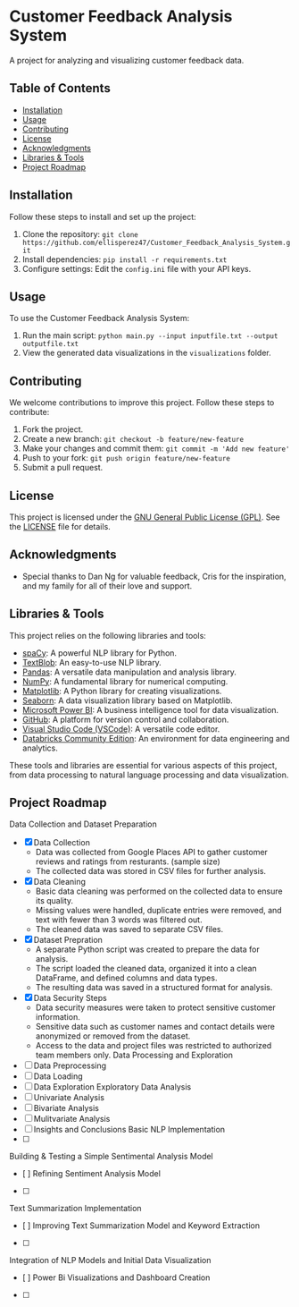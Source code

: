 # Customer Feedback Analysis System

A project for analyzing and visualizing customer feedback data.

## Table of Contents

- [Installation](#installation)
- [Usage](#usage)
- [Contributing](#contributing)
- [License](#license)
- [Acknowledgments](#acknowledgments)
- [Libraries & Tools](#libraries--tools)
- [Project Roadmap](#project-roadmap)

## Installation

Follow these steps to install and set up the project:

1. Clone the repository: `git clone https://github.com/ellisperez47/Customer_Feedback_Analysis_System.git`
2. Install dependencies: `pip install -r requirements.txt`
3. Configure settings: Edit the `config.ini` file with your API keys.

## Usage

To use the Customer Feedback Analysis System:

1. Run the main script: `python main.py --input inputfile.txt --output outputfile.txt`
2. View the generated data visualizations in the `visualizations` folder.

## Contributing

We welcome contributions to improve this project. Follow these steps to contribute:

1. Fork the project.
2. Create a new branch: `git checkout -b feature/new-feature`
3. Make your changes and commit them: `git commit -m 'Add new feature'`
4. Push to your fork: `git push origin feature/new-feature`
5. Submit a pull request.

## License

This project is licensed under the [GNU General Public License (GPL)](link-to-license-file). See the [LICENSE](link-to-license-file) file for details.

## Acknowledgments

- Special thanks to Dan Ng for valuable feedback, Cris for the inspiration, and my family for all of their love and support.

## Libraries & Tools

This project relies on the following libraries and tools:

- [spaCy](https://spacy.io/usage): A powerful NLP library for Python.
- [TextBlob](https://textblob.readthedocs.io/en/dev/): An easy-to-use NLP library.
- [Pandas](https://pandas.pydata.org/docs/): A versatile data manipulation and analysis library.
- [NumPy](https://numpy.org/doc/): A fundamental library for numerical computing.
- [Matplotlib](https://matplotlib.org/stable/contents.html): A Python library for creating visualizations.
- [Seaborn](https://seaborn.pydata.org/introduction.html): A data visualization library based on Matplotlib.
- [Microsoft Power BI](https://docs.microsoft.com/en-us/power-bi/): A business intelligence tool for data visualization.
- [GitHub](https://github.com/): A platform for version control and collaboration.
- [Visual Studio Code (VSCode)](https://code.visualstudio.com/): A versatile code editor.
- [Databricks Community Edition](https://databricks.com/try-databricks): An environment for data engineering and analytics.

These tools and libraries are essential for various aspects of this project, from data processing to natural language processing and data visualization.

## Project Roadmap
Data Collection and Dataset Preparation
- [x] Data Collection
	- Data was collected from Google Places API to gather customer reviews and ratings from resturants. (sample size)
	- The collected data was stored in CSV files for further analysis.
- [x] Data Cleaning
	- Basic data cleaning was performed on the collected data to ensure its quality.
	- Missing values were handled, duplicate entries were removed, and text with fewer than 3 words was filtered out.
	- The cleaned data was saved to separate CSV files.
- [x] Dataset Prepration
	- A separate Python script was created to prepare the data for analysis.
	- The script loaded the cleaned data, organized it into a clean DataFrame, and defined columns and data types.
	- The resulting data was saved in a structured format for analysis.
- [x] Data Security Steps
	- Data security measures were taken to protect sensitive customer information.
	- Sensitive data such as customer names and contact details were anonymized or removed from the dataset.
	- Access to the data and project files was restricted to authorized team members only.
Data Processing and Exploration
- [ ] Data Preprocessing
- [ ] Data Loading
- [ ] Data Exploration 
Exploratory Data Analysis
- [ ] Univariate Analysis
- [ ] Bivariate Analysis
- [ ] Mulitvariate Analysis
- [ ] Insights and Conclusions
Basic NLP Implementation
- [ ]
Building & Testing a Simple Sentimental Analysis Model
- [ ]
Refining Sentiment Analysis Model
- [ ]
Text Summarization Implementation
- [ ]
Improving Text Summarization Model and Keyword Extraction
- [ ]
Integration of NLP Models and Initial Data Visualization
- [ ]
Power Bi Visualizations and Dashboard Creation
- [ ]

